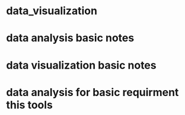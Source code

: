 # data_visualization
# data analysis basic notes  
# data visualization basic notes 
# data analysis for basic requirment  this tools
